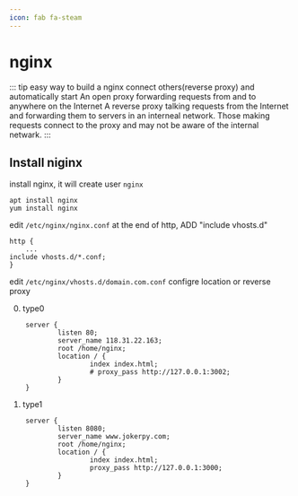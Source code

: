```yaml
---
icon: fab fa-steam
---
```


# nginx

::: tip
easy way to build a nginx connect others(reverse proxy) and automatically start
An open proxy forwarding requests from and to anywhere on the Internet
A reverse proxy talking requests from the Internet and forwarding them to servers in an interneal network. Those making requests connect to the proxy and may not be aware of the internal netwark.
:::

## Install niginx

install nginx, it will create user `nginx`

```
apt install nginx
yum install nginx
```

edit  `/etc/nginx/nginx.conf`
at the end of http, ADD  "include vhosts.d"

```
http {
	...
include vhosts.d/*.conf;
}
```

edit `/etc/nginx/vhosts.d/domain.com.conf`
configre location or reverse proxy

0. type0

```
	server {
	        listen 80;
	        server_name 118.31.22.163;
	        root /home/nginx;
	        location / {
	                index index.html;
	                # proxy_pass http://127.0.0.1:3002;
	        }
	}
```

1. type1

```
	server {
	        listen 8080;
	        server_name www.jokerpy.com;
	        root /home/nginx;
	        location / {
	                index index.html;
	                proxy_pass http://127.0.0.1:3000;
	        }
	}
```
